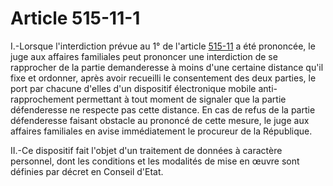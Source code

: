 # Article 515-11-1

<p>I.-Lorsque l'interdiction prévue au 1° de l'article <a href='/code-civil/livre-ier-des-personnes/titre-xiv-des-mesures-de-protection-des-victimes-de-violences/515-11.md' title='Code civil - art. 515-11 (V)'>515-11</a> a été prononcée, le juge aux affaires familiales peut prononcer une interdiction de se rapprocher de la partie demanderesse à moins d'une certaine distance qu'il fixe et ordonner, après avoir recueilli le consentement des deux parties, le port par chacune d'elles d'un dispositif électronique mobile anti-rapprochement permettant à tout moment de signaler que la partie défenderesse ne respecte pas cette distance. En cas de refus de la partie défenderesse faisant obstacle au prononcé de cette mesure, le juge aux affaires familiales en avise immédiatement le procureur de la République. </p><p>II.-Ce dispositif fait l'objet d'un traitement de données à caractère personnel, dont les conditions et les modalités de mise en œuvre sont définies par décret en Conseil d'Etat.</p>